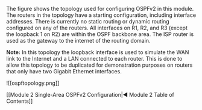 The figure shows the topology used for configuring OSPFv2 in this module. The routers in the topology have a starting configuration, including interface addresses. There is currently no static routing or dynamic routing configured on any of the routers. All interfaces on R1, R2, and R3 (except the loopback 1 on R2) are within the OSPF backbone area. The ISP router is used as the gateway to the internet of the routing domain.

**Note:** In this topology the loopback interface is used to simulate the WAN link to the Internet and a LAN connected to each router. This is done to allow this topology to be duplicated for demonstration purposes on routers that only have two Gigabit Ethernet interfaces. 

![[ospftopology.png]]

[[Module 2 Single-Area OSPFv2 Configuration|◀ Module 2 Table of Contents]]